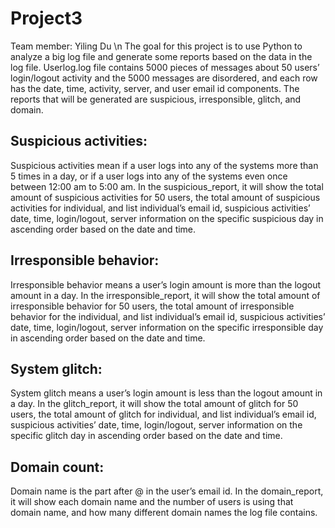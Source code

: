 # Project3
Team member: Yiling Du \n
The goal for this project is to use Python to analyze a big log file and generate some reports based on the data in the log file. Userlog.log file contains 5000 pieces of messages about 50 users’ login/logout activity and the 5000 messages are disordered, and each row has the date, time, activity, server, and user email id components. The reports that will be generated are suspicious, irresponsible, glitch, and domain.
## Suspicious activities: 
Suspicious activities mean if a user logs into any of the systems more than 5 times in a day, or if a user logs into any of the systems even once between 12:00 am to 5:00 am. In the suspicious_report, it will show the total amount of suspicious activities for 50 users, the total amount of suspicious activities for individual, and list individual’s email id, suspicious activities’ date, time, login/logout, server information on the specific suspicious day in ascending order based on the date and time.
## Irresponsible behavior: 
Irresponsible behavior means a user’s login amount is more than the logout amount in a day. In the irresponsible_report, it will show the total amount of irresponsible behavior for 50 users, the total amount of irresponsible behavior for the individual, and list individual’s email id, suspicious activities’ date, time, login/logout, server information on the specific irresponsible day in ascending order based on the date and time.
## System glitch: 
System glitch means a user’s login amount is less than the logout amount in a day. In the glitch_report, it will show the total amount of glitch for 50 users, the total amount of glitch for individual, and list individual’s email id, suspicious activities’ date, time, login/logout, server information on the specific glitch day in ascending order based on the date and time.
## Domain count: 
Domain name is the part after @ in the user’s email id. In the domain_report, it will show each domain name and the number of users is using that domain name, and how many different domain names the log file contains.

